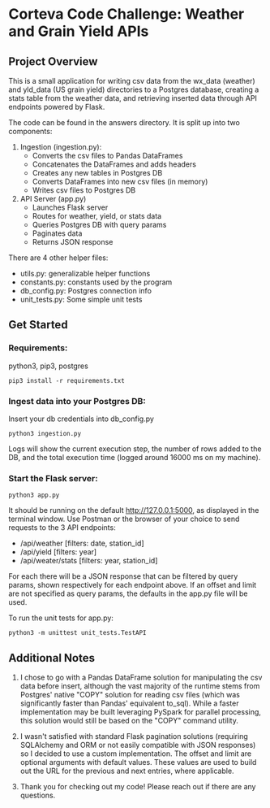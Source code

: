 # Corteva Code Challenge: Weather and Grain Yield APIs

## Project Overview
This is a small application for writing csv data from the wx_data (weather) and yld_data (US grain yield) directories to a Postgres database, creating a stats table from the weather data, and retrieving inserted data through API endpoints powered by Flask.

The code can be found in the answers directory. It is split up into two components: 
1. Ingestion (ingestion.py):
	* Converts the csv files to Pandas DataFrames
	* Concatenates the DataFrames and adds headers
	* Creates any new tables in Postgres DB
	* Converts DataFrames into new csv files (in memory)
	* Writes csv files to Postgres DB
2. API Server (app.py)
	* Launches Flask server
	* Routes for weather, yield, or stats data
	* Queries Postgres DB with query params
	* Paginates data
	* Returns JSON response

There are 4 other helper files:
* utils.py: generalizable helper functions
* constants.py: constants used by the program
* db_config.py: Postgres connection info
* unit_tests.py: Some simple unit tests

## Get Started

### Requirements:
python3, pip3, postgres

```
pip3 install -r requirements.txt
```

### Ingest data into your Postgres DB:

Insert your db credentials into db_config.py
```
python3 ingestion.py
```
Logs will show the current execution step, the number of rows added to the DB, and the total execution time (logged around 16000 ms on my machine).
### Start the Flask server:
```
python3 app.py
```
It should be running on the default http://127.0.0.1:5000, as displayed in the terminal window.
Use Postman or the browser of your choice to send requests to the 3 API endpoints:
* /api/weather [filters: date, station_id]
* /api/yield [filters: year]
* /api/weater/stats [filters: year, station_id]

For each there will be a JSON response that can be filtered by query params, shown respectively for each endpoint above. If an offset and limit are not specified as query params, the defaults in the app.py file will be used.

To run the unit tests for app.py:
```
python3 -m unittest unit_tests.TestAPI
```



## Additional Notes

1) I chose to go with a Pandas DataFrame solution for manipulating the csv data before insert, although the vast majority of the runtime stems from Postgres' native "COPY" solution for reading csv files (which was significantly faster than Pandas' equivalent to_sql). While a faster implementation may be built leveraging PySpark for parallel processing, this solution would still be based on the "COPY" command utility.

2) I wasn't satisfied with standard Flask pagination solutions (requiring SQLAlchemy and ORM or not easily compatible with JSON responses) so I decided to use a custom implementation. The offset and limit are optional arguments with default values. These values are used to build out the URL for the previous and next entries, where applicable.

3) Thank you for checking out my code! Please reach out if there are any questions.
